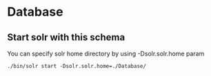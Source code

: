 # Database

## Start solr with this schema
You can specify solr home directory by using -Dsolr.solr.home param
```
./bin/solr start -Dsolr.solr.home=./Database/ 
```
